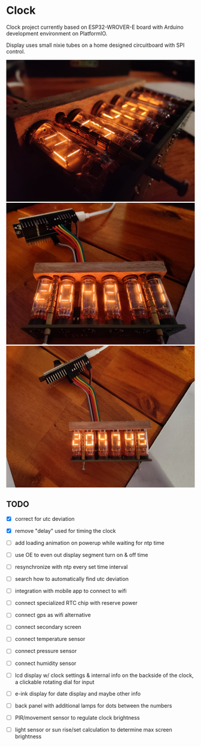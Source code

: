 # Clock

Clock project currently based on ESP32-WROVER-E board with Arduino development environment on PlatformIO.

Display uses small nixie tubes on a home designed circuitboard with SPI control.

![clock display close up shot](close_up.jpg)
![clock display close shot](close.jpg)
![clock display far shot](far.jpg)

## TODO
- [x] correct for utc deviation
- [x] remove "delay" used for timing the clock
- [ ] add loading animation on powerup while waiting for ntp time
- [ ] use OE to even out display segment turn on & off time
- [ ] resynchronize with ntp every set time interval
- [ ] search how to automatically find utc deviation
- [ ] integration with mobile app to connect to wifi

- [ ] connect specialized RTC chip with reserve power
- [ ] connect gps as wifi alternative
- [ ] connect secondary screen
- [ ] connect temperature sensor
- [ ] connect pressure sensor
- [ ] connect humidity sensor
- [ ] lcd display w/ clock settings & internal info on the backside of the clock, a clickable rotating dial for input
- [ ] e-ink display for date display and maybe other info
- [ ] back panel with additional lamps for dots between the numbers
- [ ] PIR/movement sensor to regulate clock brightness
- [ ] light sensor or sun rise/set calculation to determine max screen brightness